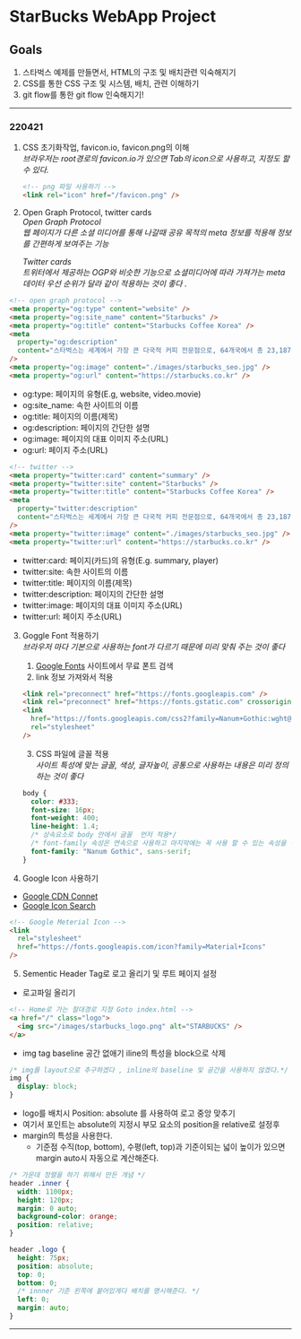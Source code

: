 # StarBucks WebApp Project

## Goals

1. 스타벅스 예제를 만들면서, HTML의 구조 및 배치관련 익숙해지기
1. CSS를 통한 CSS 구조 및 시스템, 배치, 관련 이해하기
1. git flow를 통한 git flow 인숙해지기!

---

### 220421

1. CSS 초기화작업, favicon.io, favicon.png의 이해  
    _브라우저는 root경로의 favicon.io가 있으면 Tab의 icon으로 사용하고, 지정도 할 수 있다._

   ```html
   <!-- png 파일 사용하기 -->
   <link rel="icon" href="/favicon.png" />
   ```

1. Open Graph Protocol, twitter cards  
   _Open Graph Protocol_  
   _웹 페이지가 다른 소셜 미디어를 통해 나갈때 공유 목적의 meta 정보를 적용해 정보를 간편하게 보여주는 기능_

   _Twitter cards_  
   _트위터에서 제공하는 OGP와 비슷한 기능으로 쇼셜미디어에 따라 가져가는 meta데이터 우선 순위가 달라 같이 적용하는 것이 좋다 ._

```html
<!-- open graph protocol -->
<meta property="og:type" content="website" />
<meta property="og:site_name" content="Starbucks" />
<meta property="og:title" content="Starbucks Coffee Korea" />
<meta
  property="og:description"
  content="스타벅스는 세계에서 가장 큰 다국적 커피 전문점으로, 64개국에서 총 23,187개의 매점을 운영하고 있습니다."
/>
<meta property="og:image" content="./images/starbucks_seo.jpg" />
<meta property="og:url" content="https://starbucks.co.kr" />
```

- og:type: 페이지의 유형(E.g, website, video.movie)
- og:site_name: 속한 사이트의 이름
- og:title: 페이지의 이름(제목)
- og:description: 페이지의 간단한 설명
- og:image: 페이지의 대표 이미지 주소(URL)
- og:url: 페이지 주소(URL)

```html
<!-- twitter -->
<meta property="twitter:card" content="summary" />
<meta property="twitter:site" content="Starbucks" />
<meta property="twitter:title" content="Starbucks Coffee Korea" />
<meta
  property="twitter:description"
  content="스타벅스는 세계에서 가장 큰 다국적 커피 전문점으로, 64개국에서 총 23,187개의 매점을 운영하고 있습니다."
/>
<meta property="twitter:image" content="./images/starbucks_seo.jpg" />
<meta property="twitter:url" content="https://starbucks.co.kr" />
```

- twitter:card: 페이지(카드)의 유형(E.g. summary, player)
- twitter:site: 속한 사이트의 이름
- twitter:title: 페이지의 이름(제목)
- twitter:description: 페이지의 간단한 설명
- twitter:image: 페이지의 대표 이미지 주소(URL)
- twitter:url: 페이지 주소(URL)

3. Goggle Font 적용하기  
    _브라우저 마다 기본으로 사용하는 font가 다르기 때문에 미리 맞춰 주는 것이 좋다_

   1. [Google Fonts](https://fonts.google.com/) 사이트에서 무료 폰트 검색
   1. link 정보 가져와서 적용

   ```html
   <link rel="preconnect" href="https://fonts.googleapis.com" />
   <link rel="preconnect" href="https://fonts.gstatic.com" crossorigin />
   <link
     href="https://fonts.googleapis.com/css2?family=Nanum+Gothic:wght@400;700&display=swap"
     rel="stylesheet"
   />
   ```

   3. CSS 파일에 글꼴 적용  
      _사이트 특성에 맞는 글꼴, 색상, 글자높이, 공통으로 사용하는 내용은 미리 정의하는 것이 좋다_

   ```css
   body {
     color: #333;
     font-size: 16px;
     font-weight: 400;
     line-height: 1.4;
     /* 상속요소로 body 안에서 글꼴  먼저 적용*/
     /* font-family 속성은 연속으로 사용하고 마지막에는 꼭 사용 할 수 있는 속성을 정해야한다. */
     font-family: "Nanum Gothic", sans-serif;
   }
   ```

4. Google Icon 사용하기

- [Google CDN Connet](https://material.io/develop/web/getting-started)
- [Google Icon Search](https://fonts.google.com/icons?selected=Material+Icons&icon.query=login)

```html
<!-- Google Meterial Icon -->
<link
  rel="stylesheet"
  href="https://fonts.googleapis.com/icon?family=Material+Icons"
/>
```

5. Sementic Header Tag로 로고 올리기 및 루트 페이지 설정

- 로고파일 올리기

```html
<!-- Home로 가는 절대경로 지정 Goto index.html -->
<a href="/" class="logo">
  <img src="/images/starbucks_logo.png" alt="STARBUCKS" />
</a>
```

- img tag baseline 공간 없애기 iline의 특성을 block으로 삭제

```css
/* img를 layout으로 추구하겠다 , inline의 baseline 및 공간을 사용하지 않겠다.*/
img {
  display: block;
}
```

- logo를 배치시 Position: absolute 를 사용하여 로고 중앙 맞추기
- 여기서 포인트는 absolute의 지정시 부모 요소의 position을 relative로 설정후
- margin의 특성을 사용한다.
  - 기준점 수직(top, bottom), 수평(left, top)과 기준이되는 넓이 높이가 있으면 margin auto시 자동으로 계산해준다.

```css
/* 가운데 정렬을 하기 위해서 만든 개념 */
header .inner {
  width: 1100px;
  height: 120px;
  margin: 0 auto;
  background-color: orange;
  position: relative;
}

header .logo {
  height: 75px;
  position: absolute;
  top: 0;
  bottom: 0;
  /* innner 기준 왼쪽에 붙어있게다 배치를 명시해준다. */
  left: 0;
  margin: auto;
}
```

---
